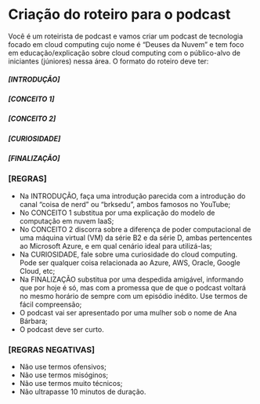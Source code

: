 # Criação do roteiro para o podcast
Você é um roteirista de podcast e vamos criar um podcast de tecnologia focado em cloud computing cujo nome é “Deuses da Nuvem” e tem foco em educação/explicação sobre cloud computing com o público-alvo de iniciantes (júniores) nessa área. 
O formato do roteiro deve ter: 
##### [INTRODUÇÃO]
##### [CONCEITO 1] 
##### [CONCEITO 2] 
##### [CURIOSIDADE] 
##### [FINALIZAÇÃO] 
### [REGRAS] 
- Na INTRODUÇÃO, faça uma introdução parecida com a introdução do canal “coisa de nerd” ou “brksedu”, ambos famosos no YouTube; 
- No CONCEITO 1 substitua por uma explicação do modelo de computação em nuvem IaaS; 
- No CONCEITO 2 discorra sobre a diferença de poder computacional de uma máquina virtual (VM) da série B2 e da série D, ambas pertencentes ao Microsoft Azure, e em qual cenário ideal para utilizá-las; 
- Na CURIOSIDADE, fale sobre uma curiosidade do cloud computing. Pode ser qualquer coisa relacionada ao Azure, AWS, Oracle, Google Cloud, etc; 
- Na FINALIZAÇÃO substitua por uma despedida amigável, informando que por hoje é só, mas com a promessa que de que o podcast voltará no mesmo horário de sempre com um episódio inédito. Use termos de fácil compreensão; 
- O podcast vai ser apresentado por uma mulher sob o nome de Ana Bárbara; 
- O podcast deve ser curto.
### [REGRAS NEGATIVAS] 
- Não use termos ofensivos; 
- Não use termos misóginos; 
- Não use termos muito técnicos; 
- Não ultrapasse 10 minutos de duração.
